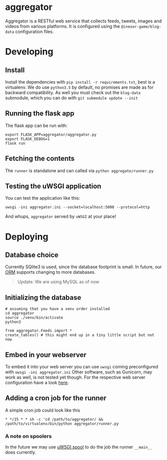 aggregator
====================
Aggregator is a RESTful web service that collects feeds, tweets, images and videos from various platforms.
It is configured using the `@inexor-game/blog-data` configuration files.

# Developing

## Install
Install the dependencies with `pip install -r requirements.txt`, best is a virtualenv.
We do use `python3.5` by default, no promises are made as for backward compatibility.
As well you must check out the `blog-data` submodule, which you can do with `git submodule update --init`

## Running the flask app
The flask app can be run with:
```
export FLASK_APP=aggregator/aggregator.py
export FLASK_DEBUG=1
flask run
```

## Fetching the contents
The `runner` is standalone and can called via `python aggregate/runner.py`

## Testing the uWSGI application
You can test the application like this:

```
uwsgi -ini aggregator.ini --socket=localhost:5000 --protocol=http
```
And whups, `aggregator` served by `uWSGI` at your place!

# Deploying

## Database choice
Currently SQlite3 is used, since the database footprint is small. In future, our [ORM](http://docs.peewee-orm.com/en/latest/) supports changing to more databases.

> Update: We are using MySQL as of now

## Initializing the database

```
# assuming that you have a venv order installed
cd aggregator
source ./venv/bin/activate
python3 

from aggregator.Feeds import *
create_tables() # this might end up in a tiny little script but not now
```

## Embed in your webserver
To embed it into your web server you can use `uwsgi` coming preconfigured with `uwsgi -ini aggregator.ini`
Other software, such as Gunicorn, may work as well, is not tested yet though.
For the respective web server configuration have a look [here](http://flask.pocoo.org/docs/0.12/deploying/uwsgi/).

## Adding a cron job for the runner
A simple cron job could look like this
```
* */15 * * sh -c 'cd /path/to/aggregator/ && /path/to/virtualenv/bin/python aggregator/runner.py
```

### A note on spoolers
In the future we may use [uWSGI spool](https://uwsgi-docs.readthedocs.io/en/latest/Spooler.html) to do the job the runner `__main__` does currently.

